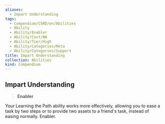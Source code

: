 ```yaml
---
aliases:
  - Impart Understanding
tags:
  - Compendium/CSRD/en/Abilities
  - Ability
  - Ability/Enabler
  - Ability/Cost/NA
  - Ability/Tier/High
  - Ability/Categories/Meta
  - Ability/Categories/Support
title: Impart Understanding
collection: Abilities
kind: Compendium
---
```

## Impart Understanding  
>**Enabler**
  
Your Learning the Path ability works more effectively, allowing you to ease a task by two steps or to provide two assets to a friend's task, instead of easing normally. Enabler.